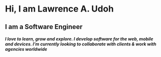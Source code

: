 # Hi, I am Lawrence A. Udoh

## I am a Software Engineer

##### I love to learn, grow and explore. I develop software for the web, mobile and devices. I’m currently looking to collaborate with clients & work with agencies worldwide
<!--
**UdohLawrence/UdohLawrence** is a ✨ _special_ ✨ repository because its `README.md` (this file) appears on your GitHub profile.

Here are some ideas to get you started:

- 🔭 I’m currently working on ...
- 🌱 I’m currently learning ...
- 👯 I’m looking to collaborate on ...
- 🤔 I’m looking for help with ...
- 💬 Ask me about ...
- 📫 How to reach me: ...
- 😄 Pronouns: ...
- ⚡ Fun fact: ...
-->
